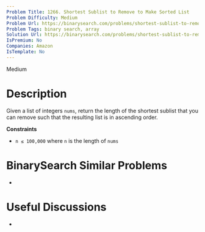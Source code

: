 ```yaml
---
Problem Title: 1266. Shortest Sublist to Remove to Make Sorted List
Problem Difficulty: Medium
Problem Url: https://binarysearch.com/problems/shortest-sublist-to-remove-to-make-sorted-list/
Problem Tags: binary search, array
Solution Url: https://binarysearch.com/problems/shortest-sublist-to-remove-to-make-sorted-list/solutions/
IsPremium: No
Companies: Amazon
IsTemplate: No
---
```


<span style="color: ;">Medium</span>

# Description

Given a list of integers `nums`, return the length of the shortest sublist that you can remove such that the resulting list is in ascending order.

**Constraints**
- `n ≤ 100,000` where `n` is the length of `nums`

# BinarySearch Similar Problems

- []()

# Useful Discussions

- []()
